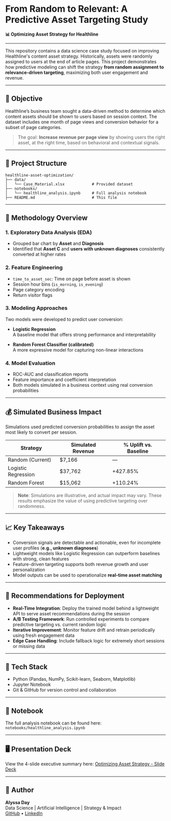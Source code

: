 # From Random to Relevant: A Predictive Asset Targeting Study
**📊 Optimizing Asset Strategy for Healthline**

---

This repository contains a data science case study focused on improving Healthline's content asset strategy. Historically, assets were randomly assigned to users at the end of article pages. This project demonstrates how predictive modeling can shift the strategy **from random assignment to relevance-driven targeting**, maximizing both user engagement and revenue.

---

## 🎯 Objective

Healthline’s business team sought a data-driven method to determine which content assets should be shown to users based on session context. The dataset includes one month of page views and conversion behavior for a subset of page categories.

> The goal: **Increase revenue per page view** by showing users the right asset, at the right time, based on behavioral and contextual signals.

---

## 📁 Project Structure

```plaintext
healthline-asset-optimization/
├── data/
│   └── Case_Material.xlsx            # Provided dataset
├── notebooks/
│   └── healthline_analysis.ipynb     # Full analysis notebook
├── README.md                         # This file
```

---

## 🧪 Methodology Overview

### 1. Exploratory Data Analysis (EDA)
- Grouped bar chart by **Asset** and **Diagnosis**
- Identified that **Asset C** and **users with unknown diagnoses** consistently converted at higher rates
  
### 2. Feature Engineering
- `time_to_asset_sec`: Time on page before asset is shown
- Session hour bins (`is_morning`, `is_evening`)
- Page category encoding
- Return visitor flags

### 3. Modeling Approaches
Two models were developed to predict user conversion:

- **Logistic Regression**  
  A baseline model that offers strong performance and interpretability

- **Random Forest Classifier (calibrated)**  
  A more expressive model for capturing non-linear interactions

### 4. Model Evaluation
- ROC-AUC and classification reports
- Feature importance and coefficient interpretation
- Both models simulated in a business context using real conversion probabilities

---

## 💰 Simulated Business Impact

Simulations used predicted conversion probabilities to assign the asset most likely to convert per session.

| Strategy | Simulated Revenue | % Uplift vs. Baseline |
|----------|-------------------|------------------------|
| Random (Current) | \$7,166 | — |
| Logistic Regression | \$37,762 | +427.85% |
| Random Forest | \$15,062 | +110.24% |

> **Note**: Simulations are illustrative, and actual impact may vary. These results emphasize the value of using predictive targeting over randomness.

---

## 📈 Key Takeaways

- Conversion signals are detectable and actionable, even for incomplete user profiles (**e.g., unknown diagnoses**)
- Lightweight models like Logistic Regression can outperform baselines with strong, clean features
- Feature-driven targeting supports both revenue growth and user personalization
- Model outputs can be used to operationalize **real-time asset matching**

---

## 🧭 Recommendations for Deployment

- **Real-Time Integration**: Deploy the trained model behind a lightweight API to serve asset recommendations during the session
- **A/B Testing Framework**: Run controlled experiments to compare predictive targeting vs. current random logic
- **Iterative Improvement**: Monitor feature drift and retrain periodically using fresh engagement data
- **Edge Case Handling**: Include fallback logic for extremely short sessions or missing data

---

## 🔧 Tech Stack

- Python (Pandas, NumPy, Scikit-learn, Seaborn, Matplotlib)
- Jupyter Notebook
- Git & GitHub for version control and collaboration

---

## 📓 Notebook

The full analysis notebook can be found here: ```notebooks/healthline_analysis.ipynb```

---

## 🖥️ Presentation Deck

View the 4-slide executive summary here: [Optimizing Asset Strategy - Slide Deck](https://www.canva.com/design/DAGssqJldq4/cCYKavNmBDyKxfZ1Yn9vLA/edit?ui=eyJBIjp7fX0)

---

## 👤 Author

**Alyssa Day**  
Data Science | Artificial Intelligence | Strategy & Impact  
[GitHub](https://github.com/alyssaday01) • [LinkedIn](https://www.linkedin.com/in/alyssaday01/)
